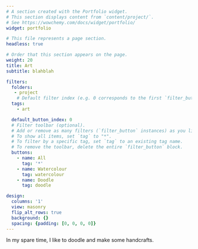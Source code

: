 ```yaml
---
# A section created with the Portfolio widget.
# This section displays content from `content/project/`.
# See https://wowchemy.com/docs/widget/portfolio/
widget: portfolio

# This file represents a page section.
headless: true

# Order that this section appears on the page.
weight: 20
title: Art
subtitle: blahblah

filters:
  folders:
   - project
    # Default filter index (e.g. 0 corresponds to the first `filter_button` instance below).
  tags:
    - art

  default_button_index: 0
  # Filter toolbar (optional).
  # Add or remove as many filters (`filter_button` instances) as you like.
  # To show all items, set `tag` to "*".
  # To filter by a specific tag, set `tag` to an existing tag name.
  # To remove the toolbar, delete the entire `filter_button` block.
  buttons:
    - name: All
      tag: '*'
    - name: Watercolour
      tag: watercolour
    - name: Doodle
      tag: doodle

design:
  columns: '1'
  view: masonry
  flip_alt_rows: true
  background: {}
  spacing: {padding: [0, 0, 0, 0]}
---
```


In my spare time, I like to doodle and make some handcrafts. 